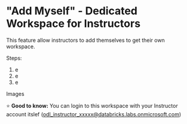 # "Add Myself" - Dedicated Workspace for Instructors

This feature allow instructors to add themselves to get their own workspace. 

Steps:

1. e
2. e
3. e

Images

:star: **Good to know:** You can login to this workspace with your Instructor account itslef (odl_instructor_xxxxx@databricks.labs.onmicrosoft.com) 
